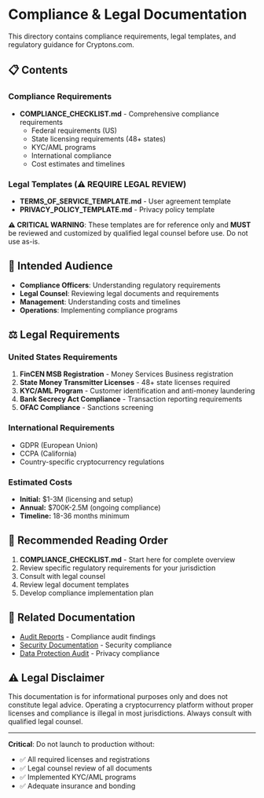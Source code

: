 # Compliance & Legal Documentation

This directory contains compliance requirements, legal templates, and regulatory guidance for Cryptons.com.

## 📋 Contents

### Compliance Requirements
- **COMPLIANCE_CHECKLIST.md** - Comprehensive compliance requirements
  - Federal requirements (US)
  - State licensing requirements (48+ states)
  - KYC/AML programs
  - International compliance
  - Cost estimates and timelines

### Legal Templates (⚠️ REQUIRE LEGAL REVIEW)
- **TERMS_OF_SERVICE_TEMPLATE.md** - User agreement template
- **PRIVACY_POLICY_TEMPLATE.md** - Privacy policy template

**⚠️ CRITICAL WARNING**: These templates are for reference only and **MUST** be reviewed and customized by qualified legal counsel before use. Do not use as-is.

## 🎯 Intended Audience

- **Compliance Officers**: Understanding regulatory requirements
- **Legal Counsel**: Reviewing legal documents and requirements
- **Management**: Understanding costs and timelines
- **Operations**: Implementing compliance programs

## ⚖️ Legal Requirements

### United States Requirements
1. **FinCEN MSB Registration** - Money Services Business registration
2. **State Money Transmitter Licenses** - 48+ state licenses required
3. **KYC/AML Program** - Customer identification and anti-money laundering
4. **Bank Secrecy Act Compliance** - Transaction reporting requirements
5. **OFAC Compliance** - Sanctions screening

### International Requirements
- GDPR (European Union)
- CCPA (California)
- Country-specific cryptocurrency regulations

### Estimated Costs
- **Initial:** $1-3M (licensing and setup)
- **Annual:** $700K-2.5M (ongoing compliance)
- **Timeline:** 18-36 months minimum

## 📖 Recommended Reading Order

1. **COMPLIANCE_CHECKLIST.md** - Start here for complete overview
2. Review specific regulatory requirements for your jurisdiction
3. Consult with legal counsel
4. Review legal document templates
5. Develop compliance implementation plan

## 🔗 Related Documentation

- [Audit Reports](../../audit/README.md) - Compliance audit findings
- [Security Documentation](../security/README.md) - Security compliance
- [Data Protection Audit](../../audit/DATA_PROTECTION_AUDIT.md) - Privacy compliance

## ⚠️ Legal Disclaimer

This documentation is for informational purposes only and does not constitute legal advice. Operating a cryptocurrency platform without proper licenses and compliance is illegal in most jurisdictions. Always consult with qualified legal counsel.

---

**Critical**: Do not launch to production without:
- ✅ All required licenses and registrations
- ✅ Legal counsel review of all documents
- ✅ Implemented KYC/AML programs
- ✅ Adequate insurance and bonding

